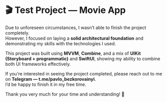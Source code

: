 # 🎬 Test Project — Movie App

Due to unforeseen circumstances, I wasn’t able to finish the project completely.  
However, I focused on laying a **solid architectural foundation** and demonstrating my skills with the technologies I used.

This project was built using **MVVM**, **Combine**, and a mix of **UIKit (Storyboard + programmatic)** and **SwiftUI**, showing my ability to combine both UI frameworks effectively.

If you’re interested in seeing the project completed, please reach out to me on **Telegram — t.me/pavlo_bezkorovainyi**.  
I’d be happy to finish it in my free time.

Thank you very much for your time and understanding! 🙏
